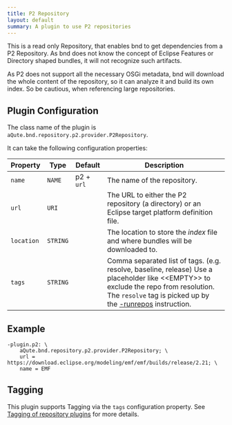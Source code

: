 ```yaml
---
title: P2 Repository
layout: default
summary: A plugin to use P2 repositories 
---
```


This is a read only Repository, that enables bnd to get dependencies from a P2 Repository. As bnd does not know the concept of Eclipse Features or Directory shaped bundles, it will not recognize such artifacts.

As P2 does not support all the necessary OSGi metadata, bnd will download the whole content of the repository, so it can analyze it and build its own index. So be cautious, when referencing large repositories. 

## Plugin Configuration

The class name of the plugin is `aQute.bnd.repository.p2.provider.P2Repository`. 

It can take the following configuration properties:

| Property          | Type      | Default    | Description     |
| ----------------- | --------- | ---------- | --------------- |
| `name`           | `NAME`    | p2 + `url` | The name of the repository. |
| `url`            | `URI`     |            | The URL to either the P2 repository (a directory) or an Eclipse target platform definition file. |
| `location`       | `STRING`  |            | The location to store the _index_ file and where bundles will be downloaded to. |
| `tags`           | `STRING`|  | Comma separated list of tags. (e.g. resolve, baseline, release) Use a placeholder like &lt;&lt;EMPTY&gt;&gt; to exclude the repo from resolution. The `resolve` tag is picked up by the [-runrepos](/instructions/runrepos.html) instruction.|

## Example

```
-plugin.p2: \
 	aQute.bnd.repository.p2.provider.P2Repository; \
 	url = https://download.eclipse.org/modeling/emf/emf/builds/release/2.21; \
 	name = EMF
```

## Tagging

This plugin supports Tagging via the `tags` configuration property. See [Tagging of repository plugins](/chapters/870-plugins.html#tagging-of-repository-plugins) for more details.